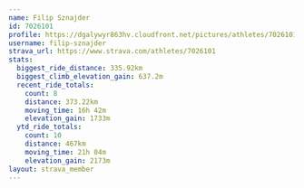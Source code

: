 ```yaml
---
name: Filip Sznajder
id: 7026101
profile: https://dgalywyr863hv.cloudfront.net/pictures/athletes/7026101/2123836/18/large.jpg
username: filip-sznajder
strava_url: https://www.strava.com/athletes/7026101
stats:
  biggest_ride_distance: 335.92km
  biggest_climb_elevation_gain: 637.2m
  recent_ride_totals:
    count: 8
    distance: 373.22km
    moving_time: 16h 42m
    elevation_gain: 1733m
  ytd_ride_totals:
    count: 10
    distance: 467km
    moving_time: 21h 04m
    elevation_gain: 2173m
layout: strava_member
--- 
```


